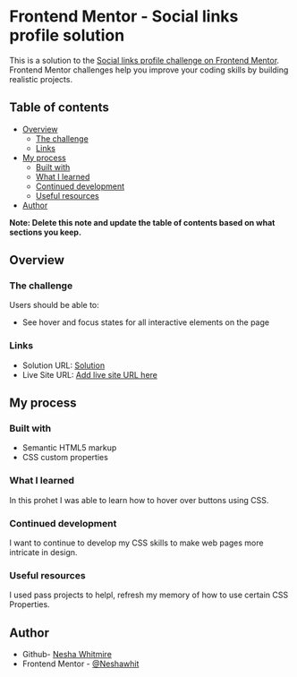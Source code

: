 # Frontend Mentor - Social links profile solution

This is a solution to the [Social links profile challenge on Frontend Mentor](https://www.frontendmentor.io/challenges/social-links-profile-UG32l9m6dQ). Frontend Mentor challenges help you improve your coding skills by building realistic projects. 

## Table of contents

- [Overview](#overview)
  - [The challenge](#the-challenge)
  - [Links](#links)
- [My process](#my-process)
  - [Built with](#built-with)
  - [What I learned](#what-i-learned)
  - [Continued development](#continued-development)
  - [Useful resources](#useful-resources)
- [Author](#author)


**Note: Delete this note and update the table of contents based on what sections you keep.**

## Overview

### The challenge

Users should be able to:

- See hover and focus states for all interactive elements on the page


### Links

- Solution URL: [Solution](https://github.com/Neshawhit/Social-links-profile/tree/main)
- Live Site URL: [Add live site URL here](https://your-live-site-url.com)

## My process

### Built with

- Semantic HTML5 markup
- CSS custom properties


### What I learned

In this prohet I was able to learn how to hover over buttons using CSS. 

### Continued development
I want to continue to develop my CSS skills to make web pages more intricate in design.

### Useful resources
I used pass projects to helpl, refresh my memory of how to use certain CSS Properties. 

## Author

- Github- [Nesha Whitmire](https://github.com/Neshawhit)
- Frontend Mentor - [@Neshawhit](https://www.frontendmentor.io/profile/Neshawhit)
